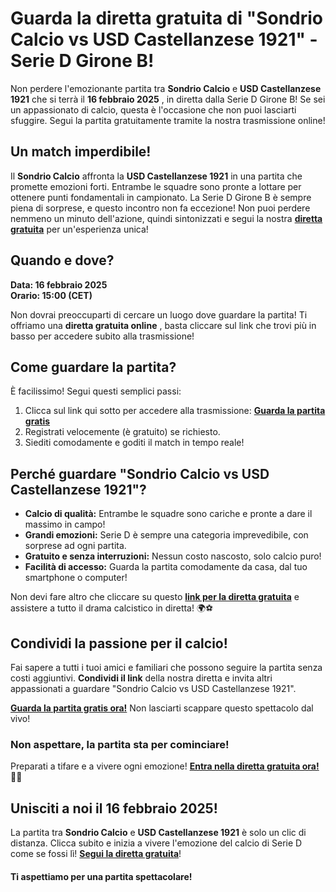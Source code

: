 # Guarda la diretta gratuita di "Sondrio Calcio vs USD Castellanzese 1921" - Serie D Girone B!

Non perdere l'emozionante partita tra **Sondrio Calcio** e **USD Castellanzese 1921** che si terrà il **16 febbraio 2025** , in diretta dalla Serie D Girone B! Se sei un appassionato di calcio, questa è l'occasione che non puoi lasciarti sfuggire. Segui la partita gratuitamente tramite la nostra trasmissione online!

## Un match imperdibile!

Il **Sondrio Calcio** affronta la **USD Castellanzese 1921** in una partita che promette emozioni forti. Entrambe le squadre sono pronte a lottare per ottenere punti fondamentali in campionato. La Serie D Girone B è sempre piena di sorprese, e questo incontro non fa eccezione! Non puoi perdere nemmeno un minuto dell'azione, quindi sintonizzati e segui la nostra [**diretta gratuita**](https://tinyurl.com/livestreamfreeo?st=Sondrio+Calcio+vs+USD+Castellanzese+1921&si=ghc) per un'esperienza unica!

## Quando e dove?

**Data: 16 febbraio 2025**  
**Orario: 15:00 (CET)**

Non dovrai preoccuparti di cercare un luogo dove guardare la partita! Ti offriamo una **diretta gratuita online** , basta cliccare sul link che trovi più in basso per accedere subito alla trasmissione!

## Come guardare la partita?

È facilissimo! Segui questi semplici passi:

1. Clicca sul link qui sotto per accedere alla trasmissione: [**Guarda la partita gratis**](https://tinyurl.com/livestreamfreeo?st=Sondrio+Calcio+vs+USD+Castellanzese+1921&si=ghc)
2. Registrati velocemente (è gratuito) se richiesto.
3. Siediti comodamente e goditi il match in tempo reale!

## Perché guardare "Sondrio Calcio vs USD Castellanzese 1921"?

- **Calcio di qualità:** Entrambe le squadre sono cariche e pronte a dare il massimo in campo!
- **Grandi emozioni:** Serie D è sempre una categoria imprevedibile, con sorprese ad ogni partita.
- **Gratuito e senza interruzioni:** Nessun costo nascosto, solo calcio puro!
- **Facilità di accesso:** Guarda la partita comodamente da casa, dal tuo smartphone o computer!

Non devi fare altro che cliccare su questo [**link per la diretta gratuita**](https://tinyurl.com/livestreamfreeo?st=Sondrio+Calcio+vs+USD+Castellanzese+1921&si=ghc) e assistere a tutto il drama calcistico in diretta! 🌍⚽

## Condividi la passione per il calcio!

Fai sapere a tutti i tuoi amici e familiari che possono seguire la partita senza costi aggiuntivi. **Condividi il link** della nostra diretta e invita altri appassionati a guardare "Sondrio Calcio vs USD Castellanzese 1921".

[**Guarda la partita gratis ora!**](https://tinyurl.com/livestreamfreeo?st=Sondrio+Calcio+vs+USD+Castellanzese+1921&si=ghc) Non lasciarti scappare questo spettacolo dal vivo!

### Non aspettare, la partita sta per cominciare!

Preparati a tifare e a vivere ogni emozione! [**Entra nella diretta gratuita ora!**](https://tinyurl.com/livestreamfreeo?st=Sondrio+Calcio+vs+USD+Castellanzese+1921&si=ghc) 📲💥

## Unisciti a noi il 16 febbraio 2025!

La partita tra **Sondrio Calcio** e **USD Castellanzese 1921** è solo un clic di distanza. Clicca subito e inizia a vivere l'emozione del calcio di Serie D come se fossi lì! [**Segui la diretta gratuita**](https://tinyurl.com/livestreamfreeo?st=Sondrio+Calcio+vs+USD+Castellanzese+1921&si=ghc)!

#### Ti aspettiamo per una partita spettacolare!
